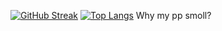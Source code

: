 [![GitHub Streak](http://github-readme-streak-stats.herokuapp.com?user=eeryczeek&theme=dark&background=000000)](https://git.io/streak-stats)
[![Top Langs](https://github-readme-stats.vercel.app/api/top-langs/?username=eeryczeek&layout=compact&theme=vision-friendly-dark)](https://github.com/anuraghazra/github-readme-stats)
Why my pp smoll?
